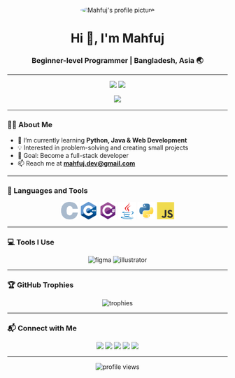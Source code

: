 <!-- Profile Picture -->
<p align="center">
  <img src="https://avatars.githubusercontent.com/u/XXXXX?v=4" alt="Mahfuj's profile picture" width="180" style="border-radius:50%;"/>
</p>

<h1 align="center">Hi 👋, I'm Mahfuj</h1>
<h3 align="center">Beginner-level Programmer | Bangladesh, Asia 🌏</h3>

---

<!-- GitHub Stats -->
<p align="center">
  <img width="48%" src="https://github-readme-stats.vercel.app/api?username=mahfujur221&show_icons=true&theme=tokyonight&hide_border=true" />
  <img width="48%" src="https://github-readme-streak-stats.herokuapp.com/?user=mahfujur221&theme=tokyonight&hide_border=true" />
</p>

<p align="center">
  <img width="48%" src="https://github-readme-stats.vercel.app/api/top-langs/?username=mahfujur221&layout=compact&theme=tokyonight&hide_border=true" />
</p>

---

<!-- About Me -->
### 👨‍💻 About Me
- 🌱 I’m currently learning **Python, Java & Web Development**
- 💡 Interested in problem-solving and creating small projects
- 🎯 Goal: Become a full-stack developer
- 📫 Reach me at **mahfuj.dev@gmail.com**

---

<!-- Languages and Tools -->
### 🧰 Languages and Tools
<p align="center">
  <img src="https://raw.githubusercontent.com/devicons/devicon/master/icons/c/c-original.svg" alt="c" width="40" height="40"/>
  <img src="https://raw.githubusercontent.com/devicons/devicon/master/icons/cplusplus/cplusplus-original.svg" alt="cplusplus" width="40" height="40"/>
  <img src="https://raw.githubusercontent.com/devicons/devicon/master/icons/csharp/csharp-original.svg" alt="csharp" width="40" height="40"/>
  <img src="https://raw.githubusercontent.com/devicons/devicon/master/icons/java/java-original.svg" alt="java" width="40" height="40"/>
  <img src="https://raw.githubusercontent.com/devicons/devicon/master/icons/python/python-original.svg" alt="python" width="40" height="40"/>
  <img src="https://raw.githubusercontent.com/devicons/devicon/master/icons/javascript/javascript-original.svg" alt="javascript" width="40" height="40"/>
</p>

---

<!-- Software -->
### 💻 Tools I Use
<p align="center">
  <img src="https://www.vectorlogo.zone/logos/figma/figma-icon.svg" alt="figma" width="40" height="40"/>
  <img src="https://www.vectorlogo.zone/logos/adobe_illustrator/adobe_illustrator-icon.svg" alt="illustrator" width="40" height="40"/>
</p>

---

<!-- Trophies -->
### 🏆 GitHub Trophies
<p align="center">
  <img src="https://github-profile-trophy.vercel.app/?username=mahfujur221&theme=flat&no-frame=true&margin-w=10" alt="trophies"/>
</p>

---

<!-- Connect -->
### 📬 Connect with Me
<p align="center">
  <a href="https://fb.com/mahfujur221" target="blank"><img src="https://img.icons8.com/fluency/48/facebook-new.png"/></a>
  <a href="https://www.instagram.com/" target="blank"><img src="https://img.icons8.com/fluency/48/instagram-new.png"/></a>
  <a href="https://www.linkedin.com/in/" target="blank"><img src="https://img.icons8.com/fluency/48/linkedin.png"/></a>
  <a href="https://twitter.com/" target="blank"><img src="https://img.icons8.com/fluency/48/twitter.png"/></a>
  <a href="https://www.youtube.com/" target="blank"><img src="https://img.icons8.com/fluency/48/youtube-play.png"/></a>
</p>

---

<p align="center"> 
  <img src="https://komarev.com/ghpvc/?username=mahfujur221&label=Profile%20Views&color=0e75b6&style=flat" alt="profile views" /> 
</p>
